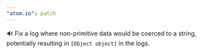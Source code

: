 ```yaml
---
"atom.io": patch
---
```


🔊 Fix a log where non-primitive data would be coerced to a string, potentially resulting in `[Object object]` in the logs.
